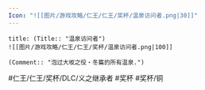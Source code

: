```yaml
---
Icon: "![[图片/游戏攻略/仁王/仁王/奖杯/温泉访问者.png|30]]"
---
```

```ad-common-bronze-trophy
title: (Title:: "温泉访问者")
![[图片/游戏攻略/仁王/仁王/奖杯/温泉访问者.png|100]]

(Comment:: "泡过大坂之役・冬篇的所有温泉.")
```

#仁王/仁王/奖杯/DLC/义之继承者 #奖杯 #奖杯/铜
